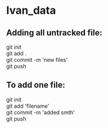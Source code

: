 # Ivan_data

## Adding all untracked file: 

  git init  
  git add .  
  git commit -m 'new files'  
  git push
  
## To add one file:

  git init  
  git add 'filename'  
  git commit -m 'added smth'  
  git push  
